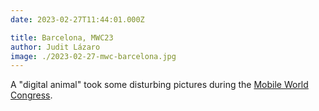 ```yaml
---
date: 2023-02-27T11:44:01.000Z

title: Barcelona, MWC23
author: Judit Lázaro
image: ./2023-02-27-mwc-barcelona.jpg
---
```


A "digital animal" took some disturbing pictures during the [Mobile World Congress](https://www.mwcbarcelona.com/).
